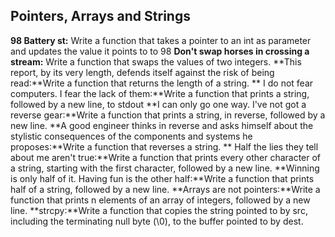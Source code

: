 ## Pointers, Arrays and Strings
**98 Battery st:** Write a function that takes a pointer to an int as parameter and updates the value it points to to 98
**Don't swap horses in crossing a stream:** Write a function that swaps the values of two integers.
**This report, by its very length, defends itself against the risk of being read:**Write a function that returns the length of a string.
** I do not fear computers. I fear the lack of them:**Write a function that prints a string, followed by a new line, to stdout
**I can only go one way. I've not got a reverse gear:**Write a function that prints a string, in reverse, followed by a new line.
**A good engineer thinks in reverse and asks himself about the stylistic consequences of the components and systems he proposes:**Write a function that reverses a string.
** Half the lies they tell about me aren't true:**Write a function that prints every other character of a string, starting with the first character, followed by a new line.
**Winning is only half of it. Having fun is the other half:**Write a function that prints half of a string, followed by a new line.
**Arrays are not pointers:**Write a function that prints n elements of an array of integers, followed by a new line.
**strcpy:**Write a function that copies the string pointed to by src, including the terminating null byte (\0), to the buffer pointed to by dest.
